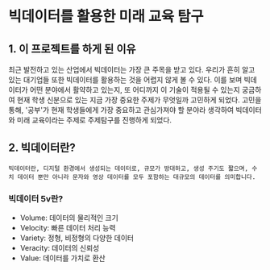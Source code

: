 # 빅데이터를 활용한 미래 교육 탐구

## 1. 이 프로젝트를 하게 된 이유

최근 발전하고 있는 산업에서 빅데이터는 가장 큰 주목을 받고 있다. 우리가 흔히 알고 있는 대기업들 또한 빅데이터를 활용하는 것을 어렵지 않게 볼 수 있다.
이를 보며 빅데이터가 어떤 분야에서 활약하고 있는지, 또 어디까지 이 기술이 적용될 수 있는지 궁금하여 현재 학생 신분으로 있는 지금 가장 중요한 주제가 무엇일까 고민하게 되었다.
고민을 통해, '공부'가 현재 학생들에게 가장 중요하고 관심가져야 할 분야라 생각하여 빅데이터와 미래 교육이라는 주제로 주제탐구를 진행하게 되었다.

## 2. 빅데이터란?

    빅데이터란, 디지털 환경에서 생성되는 데이터로, 규모가 방대하고, 생성 주기도 짧으며, 수치 데이터 뿐만 아니라 문자와 영상 데이터를 모두 포함하는 대규모의 데이터를 의미합니다.


### 빅데이터 5v란?
- Volume: 데이터의 물리적인 크기
- Velocity: 빠른 데이터 처리 능력
- Variety: 정형, 비정형의 다양한 데이터
- Veracity: 데이터의 신뢰성
- Value: 데이터를 가치로 환산